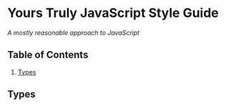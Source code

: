 # Yours Truly JavaScript Style Guide

*A mostly reasonable approach to JavaScript*

## Table of Contents

  1. [Types](#types)
  
## Types
